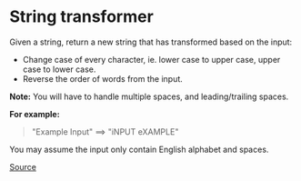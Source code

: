 # String transformer

Given a string, return a new string that has transformed based on the input:

*   Change case of every character, ie. lower case to upper case,
    upper case to lower case.
*   Reverse the order of words from the input.

**Note:** You will have to handle multiple spaces, and leading/trailing spaces.

**For example:**

> "Example Input" ==> "iNPUT eXAMPLE"

You may assume the input only contain English alphabet and spaces.

[Source](https://www.codewars.com/kata/5878520d52628a092f0002d0/train/python)